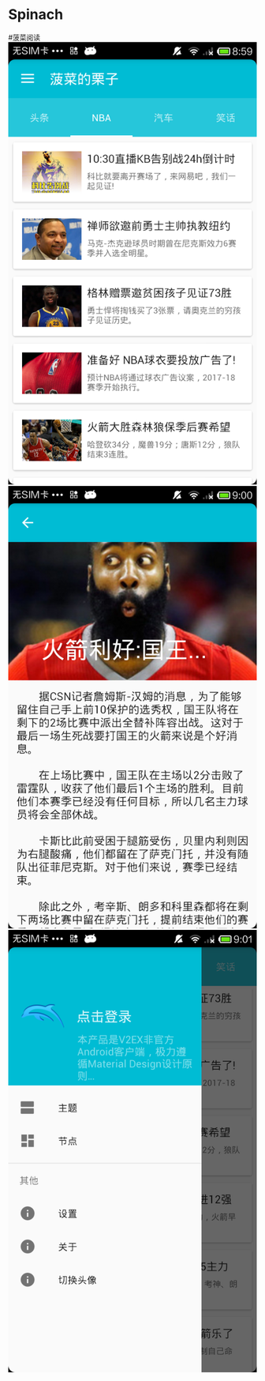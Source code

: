 # Spinach
#菠菜阅读
![image](https://github.com/Caichaoping/Spinach/raw/master/screenshots/01.png)
![image](https://github.com/Caichaoping/Spinach/raw/master/screenshots/02.png)
![image](https://github.com/Caichaoping/Spinach/raw/master/screenshots/03.png)



